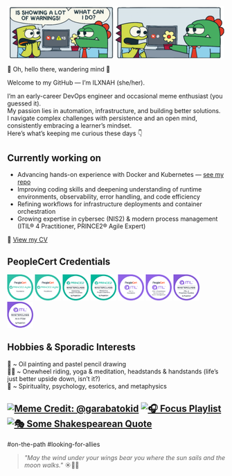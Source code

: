 <img src="error_meme.png" width="501px" />



👋 Oh, hello there, wandering mind 🌱

Welcome to my GitHub — I’m ILXNAH (she/her).


I’m an early-career DevOps engineer and occasional meme enthusiast (you guessed it).  
My passion lies in automation, infrastructure, and building better solutions.  
I navigate complex challenges with persistence and an open mind, consistently embracing a learner’s mindset.  
Here’s what’s keeping me curious these days 👇

## Currently working on
- Advancing hands-on experience with Docker and Kubernetes — [see my repo](https://github.com/ILXNAH/docker-and-k8s)
- Improving coding skills and deepening understanding of runtime environments, observability, error handling, and code efficiency
- Refining workflows for infrastructure deployments and container orchestration
- Growing expertise in cybersec (NIS2) & modern process management (ITIL® 4 Practitioner, PRINCE2® Agile Expert)

📄 [View my CV](https://ilxnah.github.io/cv/ilona-louckova.pdf)

## PeopleCert Credentials

<div align="left">
  <img src="peoplecert-badges/prince2-agile-foundation.png" width="60px" alt="PRINCE2 Agile Foundation" title="PRINCE2 Agile Foundation" />
  <img src="peoplecert-badges/prince2-agile-practitioner.png" width="60px" alt="PRINCE2 Agile Practitioner" title="PRINCE2 Agile Practitioner" />
  <img src="peoplecert-badges/prince2-project-priorities.png" width="60px" alt="PRINCE2 Project Priorities" title="PRINCE2 Project Priorities" />
  <img src="peoplecert-badges/prince2-project-delivery.png" width="60px" alt="PRINCE2 Project Delivery" title="PRINCE2 Project Delivery" />
  <img src="peoplecert-badges/itil4-foundation.png" width="60px" alt="ITIL 4 Foundation" title="ITIL 4 Foundation" />
  <img src="peoplecert-badges/itil4-practitioner-mem.png" width="60px" alt="ITIL 4 Practitioner – Monitor, Evaluate and Measure" title="ITIL 4 Practitioner – Monitoring and Event Management" />
  <img src="peoplecert-badges/itil4-practice-guides.png" width="60px" alt="ITIL 4 Practice Guides" title="ITIL 4 Practice Guides" />
  <img src="peoplecert-badges/itil-ai-in-itsm.png" width="60px" alt="ITIL AI in ITSM" title="ITIL AI in ITSM" />
</div>

## Hobbies & Sporadic Interests
🎨 ~ Oil painting and pastel pencil drawing  
🤸‍♀️ ~ Onewheel riding, yoga & meditation, headstands & handstands (life’s just better upside down, isn’t it?)  
🔮 ~ Spirituality, psychology, esoterics, and metaphysics  

[![Meme Credit: @garabatokid](https://img.shields.io/badge/Meme%20Credit%3A%20%40garabatokid-b92035?style=flat&color=f5384f)](https://x.com/garabatokid) [![🎧 Focus Playlist](https://img.shields.io/badge/🎧%20Focus%20Playlist-3a3b3f?style=flat&color=3aa3a5)](https://youtube.com/playlist?list=PLnhm-_a3haJYBaeCwKZevJNmA3uwKMFhp&si=nqgNeV_LVEUHi1jQ) [![🎭 Some Shakespearean Quote](https://img.shields.io/badge/🎭%20Some%20Shakespearean%20Quote-ffffff?style=flat&color=9960b4)](https://github.com/ILXNAH/ILXNAH/blob/main/quote.jpg)
---
#on-the-path #looking-for-allies

> _"May the wind under your wings bear you where the sun sails and the moon walks."_ ☀️🌙🦅
